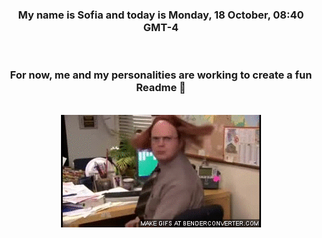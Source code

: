 


<div align="center">
<h3 >My name is Sofia and today is Monday, 18 October, 08:40 GMT-4</h3><br>
<h3 >For now, me and my personalities are working to create a fun Readme 👋
</h3><br>
<img src='img/dwight.gif' alt='working...'/>
</div>
